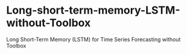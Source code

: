 # Long-short-term-memory-LSTM-without-Toolbox
Long Short-Term Memory (LSTM) for  Time Series Forecasting without Toolbox
